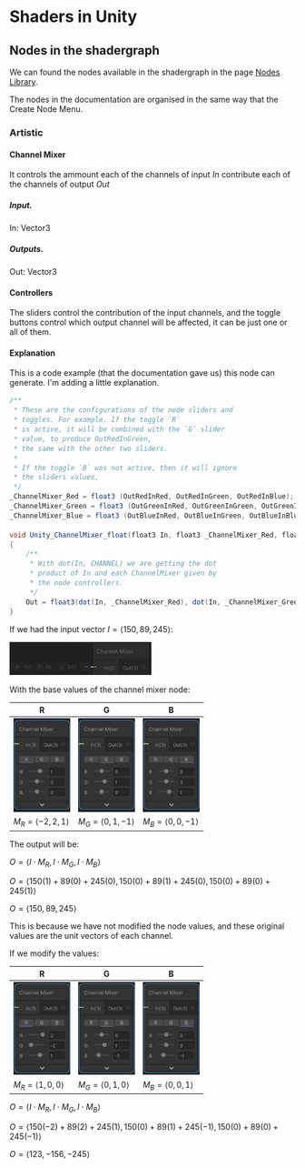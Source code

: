 # Shaders in Unity

## Nodes in the shadergraph

We can found the nodes available in the shadergraph in the page [Nodes Library](https://docs.unity3d.com/Packages/com.unity.shadergraph@6.9/manual/Node-Library.html).

The nodes in the documentation are organised in the same way that the Create Node Menu.

### Artistic

#### Channel Mixer
It controls the ammount each of the channels of input *In* contribute each of the channels of output *Out*

##### Input.
In: Vector3

##### Outputs.
Out: Vector3

#### Controllers
The sliders control the contribution of the input channels, and the toggle buttons control which output channel will be affected, it can be just one or all of them.

#### Explanation
This is a code example (that the documentation gave us) this node can generate. I'm adding a little explanation.
```cs
/**
 * These are the configurations of the node sliders and
 * toggles. For example. If the toggle `R`
 * is active, it will be combined with the `G` slider
 * value, to produce OutRedInGreen,
 * the same with the other two sliders.
 * 
 * If the toggle `B` was not active, then it will ignore
 * the sliders values, 
 */
_ChannelMixer_Red = float3 (OutRedInRed, OutRedInGreen, OutRedInBlue);
_ChannelMixer_Green = float3 (OutGreenInRed, OutGreenInGreen, OutGreenInBlue);
_ChannelMixer_Blue = float3 (OutBlueInRed, OutBlueInGreen, OutBlueInBlue);

void Unity_ChannelMixer_float(float3 In, float3 _ChannelMixer_Red, float3 _ChannelMixer_Green, float3 _ChannelMixer_Blue, out float3 Out)
{
    /**
     * With dot(In, CHANNEL) we are getting the dot
     * product of In and each ChannelMixer given by
     * the node controllers. 
     */
    Out = float3(dot(In, _ChannelMixer_Red), dot(In, _ChannelMixer_Green), dot(In, _ChannelMixer_Blue));
}
```

If we had the input vector $I=\langle 150, 89, 245 \rangle$:

<img width="250px" src="./images/channel-mixer.input-1.png" alt="Channel Mixer Input"/>

With the base values of the channel mixer node:

| R                                                                                                   | G                                                                                                   | B                                                                                                   |
| --------------------------------------------------------------------------------------------------- | --------------------------------------------------------------------------------------------------- | --------------------------------------------------------------------------------------------------- |
| <img width="100px" src="./images/channel-mixer.mixer-values-1.png" alt="Channel Mixer R Original"/> | <img width="100px" src="./images/channel-mixer.mixer-values-2.png" alt="Channel Mixer G Original"/> | <img width="100px" src="./images/channel-mixer.mixer-values-3.png" alt="Channel Mixer B Original"/> |
| $M_R = \langle -2, 2, 1 \rangle$                                                                     | $M_G = \langle 0, 1, -1 \rangle$                                                                     | $M_B = \langle 0, 0, -1 \rangle$                                                                     |

The output will be:

$O=\langle I \cdot M_R , I \cdot M_G , I \cdot M_B \rangle$


$O=\langle 150(1)+89(0)+245(0), 150(0)+89(1)+245(0) , 150(0)+89(0)+245(1) \rangle$

$O=\langle 150, 89, 245 \rangle$

This is because we have not modified the node values, and these original values are the unit vectors of each channel.

If we modify the values:

| R                                                                                              | G                                                                                              | B                                                                                              |
| ---------------------------------------------------------------------------------------------- | ---------------------------------------------------------------------------------------------- | ---------------------------------------------------------------------------------------------- |
| <img width="100px" src="./images/channel-mixer.mixer-values-4.png" alt="Channel Mixer R Mix"/> | <img width="100px" src="./images/channel-mixer.mixer-values-5.png" alt="Channel Mixer G Mix"/> | <img width="100px" src="./images/channel-mixer.mixer-values-6.png" alt="Channel Mixer B Mix"/> |
| $M_R = \langle 1, 0, 0 \rangle$                                                                | $M_G = \langle 0, 1, 0 \rangle$                                                                | $M_B = \langle 0, 0, 1 \rangle$                                                                |

$O=\langle I \cdot M_R , I \cdot M_G , I \cdot M_B \rangle$

$O=\langle 150(-2)+89(2)+245(1), 150(0)+89(1)+245(-1) , 150(0)+89(0)+245(-1) \rangle$

$O=\langle 123, -156, -245 \rangle$